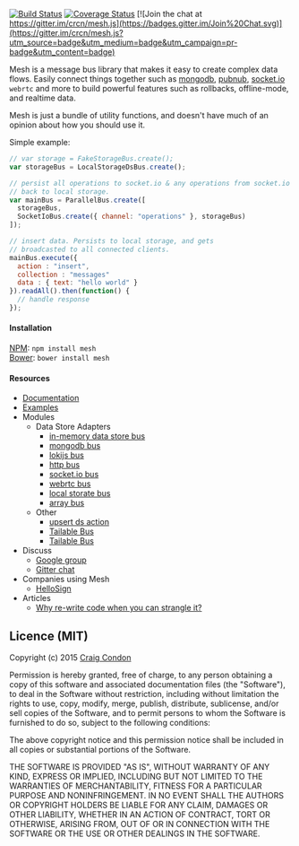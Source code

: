 [![Build Status](https://travis-ci.org/crcn/mesh.js.svg)](https://travis-ci.org/crcn/mesh.js) [![Coverage Status](https://coveralls.io/repos/crcn/mesh.js/badge.svg?branch=master)](https://coveralls.io/r/crcn/mesh.js?branch=master) [![Join the chat at https://gitter.im/crcn/mesh.js](https://badges.gitter.im/Join%20Chat.svg)](https://gitter.im/crcn/mesh.js?utm_source=badge&utm_medium=badge&utm_campaign=pr-badge&utm_content=badge)

Mesh is a message bus library that makes it easy to create complex data flows. Easily connect things together such as [mongodb](https://www.mongodb.org/), [pubnub](http://pubnub.com/), [socket.io](http://socket.io/) `webrtc` and more to build powerful features such as rollbacks, offline-mode, and realtime data.

Mesh is just a bundle of utility functions, and doesn't have much of an opinion about how you should use it.

Simple example:

```javascript
// var storage = FakeStorageBus.create();
var storageBus = LocalStorageDsBus.create();

// persist all operations to socket.io & any operations from socket.io
// back to local storage.
var mainBus = ParallelBus.create([
  storageBus,
  SocketIoBus.create({ channel: "operations" }, storageBus)
]);

// insert data. Persists to local storage, and gets
// broadcasted to all connected clients.
mainBus.execute({
  action : "insert",
  collection : "messages"
  data : { text: "hello world" }
}).readAll().then(function() {
  // handle response
});
```

#### Installation

[NPM](https://www.npmjs.com/): `npm install mesh` <br />
[Bower](http://bower.io/): `bower install mesh`

#### Resources

- [Documentation](https://github.com/crcn/mesh.js/tree/master/docs)
- [Examples](./examples)
- Modules
    - Data Store Adapters
      - [in-memory data store bus](./packages/mesh-memory-ds-bus)
      - [mongodb bus](./packages/mesh-mongo-ds-bus)
      - [lokijs bus](./packages/mesh-loki-ds-bus)
      - [http bus](./packages/mesh-http-bus)
      - [socket.io bus](./packages/mesh-socket-io-bus)
      - [webrtc bus](./packages/mesh-webrtc-bus)
      - [local storate bus](./packages/mesh-local-storage-bus)
      - [array bus](./packages/mesh-collection-bus)
    - Other
      - [upsert ds action](./packages/mesh-webrtc-bus)
      - [Tailable Bus](./packages/mesh-tailable-bus)
      - [Tailable Bus](./packages/mesh-tailable-bus)
- Discuss
  - [Google group](https://groups.google.com/forum/#!forum/meshjs)
  - [Gitter chat](https://gitter.im/crcn/mesh.js)
- Companies using Mesh
  - [HelloSign](https://www.hellosign.com/)
- Articles
  - [Why re-write code when you can strangle it?](http://blog.hellosign.com/why-rewrite-your-code-when-you-can-strangle-it/)

## Licence (MIT)

Copyright (c) 2015 [Craig Condon](http://crcn.io)

Permission is hereby granted, free of charge, to any person obtaining
a copy of this software and associated documentation files (the
"Software"), to deal in the Software without restriction, including
without limitation the rights to use, copy, modify, merge, publish,
distribute, sublicense, and/or sell copies of the Software, and to
permit persons to whom the Software is furnished to do so, subject to
the following conditions:

The above copyright notice and this permission notice shall be
included in all copies or substantial portions of the Software.

THE SOFTWARE IS PROVIDED "AS IS", WITHOUT WARRANTY OF ANY KIND,
EXPRESS OR IMPLIED, INCLUDING BUT NOT LIMITED TO THE WARRANTIES OF
MERCHANTABILITY, FITNESS FOR A PARTICULAR PURPOSE AND
NONINFRINGEMENT. IN NO EVENT SHALL THE AUTHORS OR COPYRIGHT HOLDERS BE
LIABLE FOR ANY CLAIM, DAMAGES OR OTHER LIABILITY, WHETHER IN AN ACTION
OF CONTRACT, TORT OR OTHERWISE, ARISING FROM, OUT OF OR IN CONNECTION
WITH THE SOFTWARE OR THE USE OR OTHER DEALINGS IN THE SOFTWARE.
